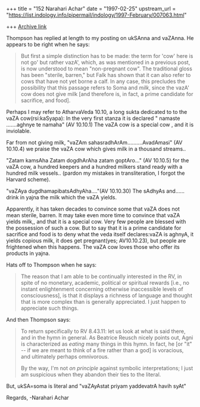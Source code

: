 +++
title = "152 Narahari Achar"
date = "1997-02-25"
upstream_url = "https://list.indology.info/pipermail/indology/1997-February/007063.html"

+++
[Archive link](https://list.indology.info/pipermail/indology/1997-February/007063.html)

Thompson has replied at length to my posting on ukSAnna and vaZAnna. He appears
to be right when he says:
>
>But first a simple distinction has to be made: the term for 'cow' here is
>not go' but rather vazA', which, as was mentioned in a previous post, is
>now understood to mean "non-pregnant cow".  The traditional gloss has been
>"sterile, barren," but Falk has shown that it can also refer to cows that
>have not yet borne a calf.  In any case, this precludes the possibility
>that this passage refers to Soma and *milk*, since the vazA' cow does not
>give milk [and therefore is, in fact, a prime candidate for sacrifice, and
>food].
>
Perhaps I may refer to AtharvaVeda 10.10, a long sukta dedicated to
to the vaZA cow(rsi:kaSyapa):
In the very first stanza it is declared
" namaste .......aghnye te namaha" (AV 10.10.1)
The vaZA cow is a special cow , and it is inviolable.

Far from not giving milk,
"vaZAm sahasradhArAm..........AvadAmasi" (AV 10.10.4)
we praise the vaZA cow which gives milk in a thousand streams..

"Zatam kamsAha Zatam dogdhArAha zatam goptAro..." (AV 10.10.5)
for the vaZA cow, a hundred keepers and a hundred milkers stand ready with a
hundred milk vessels.. (pardon my mistakes in transliteration, I forgot the
 Harvard scheme).

"vaZAya dugdhamapibatsAdhyAha...."(AV 10.10.30)
The sAdhyAs and...... drink in yajna the milk which the vaZA yields.


Apparently, it has taken decades to convince some that vaZA does not mean
sterile, barren. It may take even more time to convince that vaZA yields milk,,
and that it is a special cow. Very few people are blessed with the possession
of such a cow. But to say that it is a prime candidate for sacrifice and food
is to deny what the veda itself declares:vaZA is aghnyA, it yields copious
milk, it does get pregnant(yes; AV10.10.23), but people are frightened when
this happens. The vaZA cow loves those who offer its products in yajna.

Hats off to Thompson when he says:
>
>The reason that I am able to be continually interested in the RV, in spite
>of no monetary, academic, political or spiritual rewards [i.e., no instant
>enlightenment concerning otherwise inaccessible levels of consciousness],
>is that it displays a richness of language and thought that is more complex
>than is generally appreciated. I just happen to appreciate such things.
>


And then Thompson says:
>To return specifically to RV 8.43.11: let us look at what is said there,
>and in the hymn in general.  As Beatrice Reusch nicely points out, Agni is
>characterized as *eating* many things in this hymn. In fact, he [or "it" --
>if we are meant to think of a fire rather than a god] is voracious, and
>ultimately perhaps omnivorous.  
>
>By the way, I'm not *on principle* against symbolic interpretations; I just
>am suspicious when they abandon their ties to the literal.
>
>
But, ukSA=soma is literal and "vaZAyAstat priyam yaddevatrA havih syAt"
>                    
Regards,
-Narahari Achar





